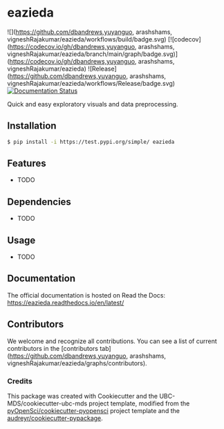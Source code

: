 # eazieda 

![](https://github.com/dbandrews,yuyanguo, arashshams, vigneshRajakumar/eazieda/workflows/build/badge.svg) [![codecov](https://codecov.io/gh/dbandrews,yuyanguo, arashshams, vigneshRajakumar/eazieda/branch/main/graph/badge.svg)](https://codecov.io/gh/dbandrews,yuyanguo, arashshams, vigneshRajakumar/eazieda) ![Release](https://github.com/dbandrews,yuyanguo, arashshams, vigneshRajakumar/eazieda/workflows/Release/badge.svg) [![Documentation Status](https://readthedocs.org/projects/eazieda/badge/?version=latest)](https://eazieda.readthedocs.io/en/latest/?badge=latest)

Quick and easy exploratory visuals and data preprocessing.

## Installation

```bash
$ pip install -i https://test.pypi.org/simple/ eazieda
```

## Features

- TODO

## Dependencies

- TODO

## Usage

- TODO

## Documentation

The official documentation is hosted on Read the Docs: https://eazieda.readthedocs.io/en/latest/

## Contributors

We welcome and recognize all contributions. You can see a list of current contributors in the [contributors tab](https://github.com/dbandrews,yuyanguo, arashshams, vigneshRajakumar/eazieda/graphs/contributors).

### Credits

This package was created with Cookiecutter and the UBC-MDS/cookiecutter-ubc-mds project template, modified from the [pyOpenSci/cookiecutter-pyopensci](https://github.com/pyOpenSci/cookiecutter-pyopensci) project template and the [audreyr/cookiecutter-pypackage](https://github.com/audreyr/cookiecutter-pypackage).
